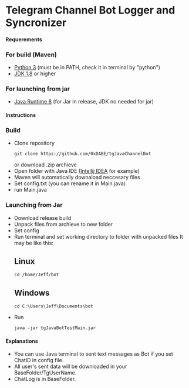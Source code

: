 # Telegram Channel Bot Logger and Syncronizer

#### Requerements
### For build (Maven)
- [Python 3](https://www.python.org/downloads/) (must be in PATH, check it in terminal by "python")
- [JDK 1.8](https://www.oracle.com/uk/java/technologies/downloads/) or higher
  
### For launching from jar
- [Java Runtime 8](https://www.java.com/en/download/manual.jsp) (for Jar in release, JDK no needed for jar)


#### Instructions
### Build
- Clone repository
  ```shell
  git clone https://github.com/0xDABE/tgJavaChannelBot
  ```
  or download .zip archieve
- Open folder with Java IDE ([Intellij IDEA](https://www.jetbrains.com/idea/) for example)
- Maven will automatically downaload neccesary files
- Set config.txt (you can rename it in Main.java)
- run Main.java
  
### Launching from Jar
- Download release build
- Unpack files from archieve to new folder
- Set config
- Run terminal and set working directory to folder with unpacked files
  It may be like this:
  ## Linux
  ```shell
  cd /home/Jeff/bot
  ```
  ## Windows
  ```shell
  cd C:\Users\Jeff\Documents\bot
  ```
- Run
  ```shell
  java -jar tgJavaBotTestMain.jar
  ```


#### Explanations
- You can use Java terminal to sent text messages as Bot if you set ChatID in config file.
- All user's sent data will be downloaded in your BaseFolder/TgUserName.
- ChatLog is in BaseFolder.

